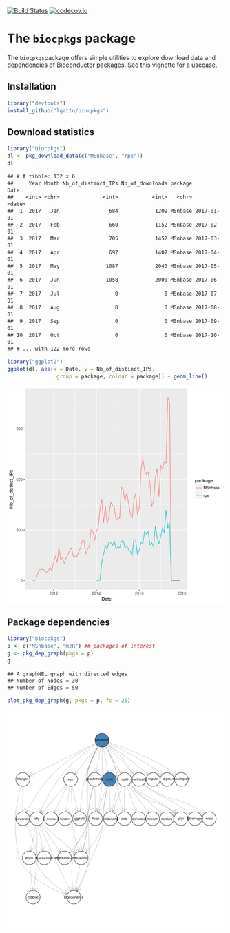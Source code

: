 [![Build Status](https://travis-ci.org/lgatto/biocpkgs.svg?branch=master)](https://travis-ci.org/lgatto/biocpkgs)
[![codecov.io](https://codecov.io/github/lgatto/biocpkgs/coverage.svg?branch=master)](https://codecov.io/github/lgatto/biocpkgs?branch=master)

# The `biocpkgs` package

The `biocpkgs`package offers simple utilities to explore download data
and dependencies of Bioconductor packages. See this
[vignette](https://lgatto.github.io/RforProteomics/articles/biocprot.html)
for a usecase.

## Installation


```r
library("devtools")
install_github("lgatto/biocpkgs")
```

## Download statistics


```r
library("biocpkgs")
dl <- pkg_download_data(c("MSnbase", "rpx"))
dl
```

```
## # A tibble: 132 x 6
##     Year Month Nb_of_distinct_IPs Nb_of_downloads package       Date
##    <int> <chr>              <int>           <int>   <chr>     <date>
##  1  2017   Jan                684            1209 MSnbase 2017-01-01
##  2  2017   Feb                660            1152 MSnbase 2017-02-01
##  3  2017   Mar                705            1452 MSnbase 2017-03-01
##  4  2017   Apr                697            1407 MSnbase 2017-04-01
##  5  2017   May               1087            2040 MSnbase 2017-05-01
##  6  2017   Jun               1058            2000 MSnbase 2017-06-01
##  7  2017   Jul                  0               0 MSnbase 2017-07-01
##  8  2017   Aug                  0               0 MSnbase 2017-08-01
##  9  2017   Sep                  0               0 MSnbase 2017-09-01
## 10  2017   Oct                  0               0 MSnbase 2017-10-01
## # ... with 122 more rows
```


```r
library("ggplot2")
ggplot(dl, aes(x = Date, y = Nb_of_distinct_IPs,
                group = package, colour = package)) + geom_line()
```

![plot of chunk plotex](figure/plotex-1.png)


## Package dependencies


```r
library("biocpkgs")
p <- c("MSnbase", "mzR") ## packages of interest
g <- pkg_dep_graph(pkgs = p) 
g
```

```
## A graphNEL graph with directed edges
## Number of Nodes = 30 
## Number of Edges = 50
```

```r
plot_pkg_dep_graph(g, pkgs = p, fs = 25)
```

![plot of chunk deps0](figure/deps0-1.png)
